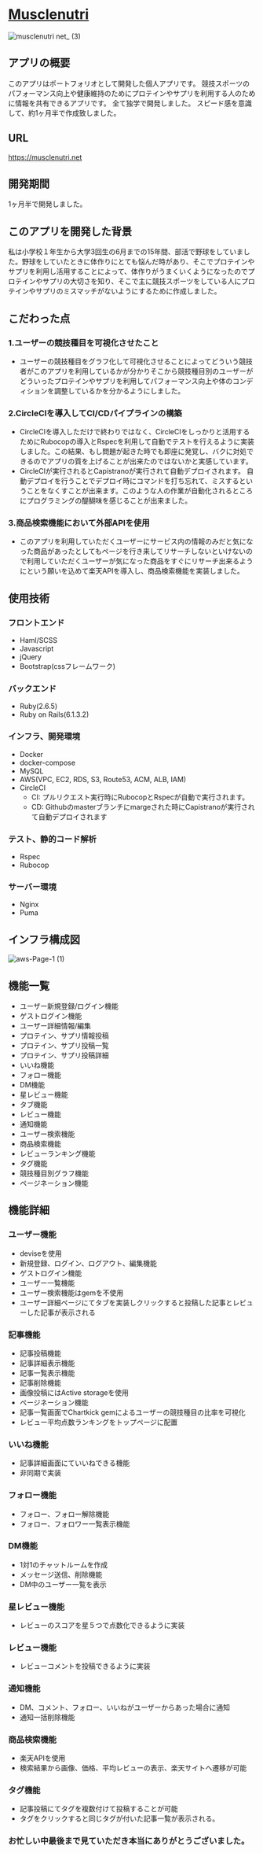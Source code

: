 # [Musclenutri](https://musclenutri.net/)
![musclenutri net_ (3)](https://user-images.githubusercontent.com/75205515/125150628-3a957600-e17c-11eb-8a75-6022ef4f4bd9.png)

## アプリの概要
このアプリはポートフォリオとして開発した個人アプリです。
競技スポーツのパフォーマンス向上や健康維持のためにプロテインやサプリを利用する人のために情報を共有できるアプリです。
全て独学で開発しました。
スピード感を意識して、約1ヶ月半で作成致しました。

## URL
https://musclenutri.net

## 開発期間
1ヶ月半で開発しました。

## このアプリを開発した背景
私は小学校１年生から大学3回生の6月までの15年間、部活で野球をしていました。野球をしていたときに体作りにとても悩んだ時があり、そこでプロテインやサプリを利用し活用することによって、体作りがうまくいくようになったのでプロテインやサプリの大切さを知り、そこで主に競技スポーツをしている人にプロテインやサプリのミスマッチがないようにするために作成しました。

## こだわった点
### 1.ユーザーの競技種目を可視化させたこと
  * ユーザーの競技種目をグラフ化して可視化させることによってどういう競技者がこのアプリを利用しているかが分かりそこから競技種目別のユーザーがどういったプロテインやサプリを利用してパフォーマンス向上や体のコンディションを調整しているかを分かるようにしました。

### 2.CircleCIを導入してCI/CDパイプラインの構築
  * CircleCIを導入しただけで終わりではなく、CircleCIをしっかりと活用するためにRubocopの導入とRspecを利用して自動でテストを行えるように実装しました。この結果、もし問題が起きた時でも即座に発覚し、バクに対処できるのでアプリの質を上げることが出来たのではないかと実感しています。
  * CircleCIが実行されるとCapistranoが実行されて自動デプロイされます。
 自動デプロイを行うことでデプロイ時にコマンドを打ち忘れて、ミスするということをなくすことが出来ます。このような人の作業が自動化されるところにプログラミングの醍醐味を感じることが出来ました。
 ### 3.商品検索機能において外部APIを使用
  * このアプリを利用していただくユーザーにサービス内の情報のみだと気になった商品があったとしてもページを行き来してリサーチしないといけないので利用していただくユーザーが気になった商品をすぐにリサーチ出来るようにという願いを込めて楽天APIを導入し、商品検索機能を実装しました。

## 使用技術

### フロントエンド
  * Haml/SCSS
  * Javascript
  * jQuery
  * Bootstrap(cssフレームワーク)

### バックエンド
  * Ruby(2.6.5)
  * Ruby on Rails(6.1.3.2)

### インフラ、開発環境
  * Docker
  * docker-compose
  * MySQL
  * AWS(VPC, EC2, RDS, S3, Route53, ACM, ALB, IAM)
  * CircleCI
    * CI: プルリクエスト実行時にRubocopとRspecが自動で実行されます。
    * CD: Githubのmasterブランチにmargeされた時にCapistranoが実行されて自動デプロイされます 

### テスト、静的コード解析
  * Rspec
  * Rubocop

### サーバー環境
  * Nginx
  * Puma


## インフラ構成図
![aws-Page-1 (1)](https://user-images.githubusercontent.com/75205515/125024648-25f1a900-e0bc-11eb-9be9-f87a76665a3a.png)

## 機能一覧
  * ユーザー新規登録/ログイン機能
  * ゲストログイン機能
  * ユーザー詳細情報/編集
  * プロテイン、サプリ情報投稿
  * プロテイン、サプリ投稿一覧
  * プロテイン、サプリ投稿詳細
  * いいね機能
  * フォロー機能
  * DM機能
  * 星レビュー機能
  * タブ機能
  * レビュー機能
  * 通知機能
  * ユーザー検索機能
  * 商品検索機能
  * レビューランキング機能
  * タグ機能
  * 競技種目別グラフ機能
  * ページネーション機能

## 機能詳細
  ### ユーザー機能
   * deviseを使用
   * 新規登録、ログイン、ログアウト、編集機能
   * ゲストログイン機能
   * ユーザー一覧機能
   * ユーザー検索機能はgemを不使用
   * ユーザー詳細ページにてタブを実装しクリックすると投稿した記事とレビューした記事が表示される
  ### 記事機能
   * 記事投稿機能
   * 記事詳細表示機能
   * 記事一覧表示機能
   * 記事削除機能
   * 画像投稿にはActive storageを使用
   * ページネーション機能
   * 記事一覧画面でChartkick gemによるユーザーの競技種目の比率を可視化
   * レビュー平均点数ランキングをトップページに配置
  ### いいね機能
   * 記事詳細画面にていいねできる機能
   * 非同期で実装
  ### フォロー機能
   * フォロー、フォロー解除機能
   * フォロー、フォロワー一覧表示機能
  ### DM機能
   * 1対1のチャットルームを作成
   * メッセージ送信、削除機能
   * DM中のユーザー一覧を表示
  ### 星レビュー機能
   * レビューのスコアを星５つで点数化できるように実装
  ### レビュー機能
   * レビューコメントを投稿できるように実装
  ### 通知機能
   * DM、コメント、フォロー、いいねがユーザーからあった場合に通知
   * 通知一括削除機能
  ### 商品検索機能
   * 楽天APIを使用
   * 検索結果から画像、価格、平均レビューの表示、楽天サイトへ遷移が可能
  ### タグ機能
   * 記事投稿にてタグを複数付けて投稿することが可能
   * タグをクリックすると同じタグが付いた記事一覧が表示される。

### お忙しい中最後まで見ていただき本当にありがとうございました。
